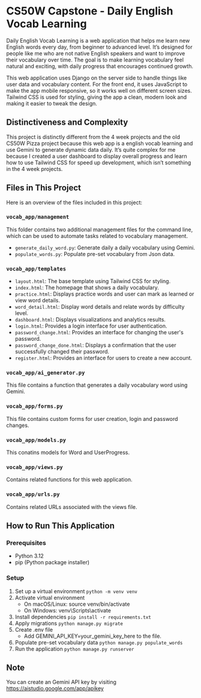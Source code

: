 # CS50W Capstone - Daily English Vocab Learning
Daily English Vocab Learning is a web application that helps me learn new English words every day, from beginner to advanced level. It’s designed for people like me who are not native English speakers and want to improve their vocabulary over time. The goal is to make learning vocabulary feel natural and exciting, with daily progress that encourages continued growth.

This web application uses Django on the server side to handle things like user data and vocabulary content. For the front end, it uses JavaScript to make the app mobile responsive, so it works well on different screen sizes. Tailwind CSS is used for styling, giving the app a clean, modern look and making it easier to tweak the design.

## Distinctiveness and Complexity
This project is distinctly different from the 4 week projects and the old CS50W Pizza project because this web app is a english vocab learning and use Gemini to generate dynamic data daily. It’s quite complex for me because I created a user dashboard to display overall progress and learn how to use Tailwind CSS for speed up development, which isn’t something in the 4 week projects.

## Files in This Project
Here is an overview of the files included in this project:
### `vocab_app/management`
This folder contains two additional management files for the command line, which can be used to automate tasks related to vocabulary management.
- `generate_daily_word.py`: Generate daily a daily vocabulary using Gemini.
- `populate_words.py`: Populate pre-set vocabulary from Json data.

### `vocab_app/templates`
- `layout.html`: The base template using Tailwind CSS for styling.
- `index.html`: The homepage that shows a daily vocabulary.
- `practice.html`: Displays practice words and user can mark as learned or view word details.
- `word_detail.html`: Display word details and relate words by difficulty level.
- `dashboard.html`: Displays visualizations and analytics results.
- `login.html`: Provides a login interface for user authentication.
- `password_change.html`: Provides an interface for changing the user's password.
- `password_change_done.html`: Displays a confirmation that the user successfully changed their password.
- `register.html`: Provides an interface for users to create a new account.

### `vocab_app/ai_generator.py`
This file contains a function that generates a daily vocabulary word using Gemini.

### `vocab_app/forms.py`
This file contains custom forms for user creation, login and password changes.

### `vocab_app/models.py`
This conatins models for Word and UserProgress.

### `vocab_app/views.py`
Contains related functions for this web application.

### `vocab_app/urls.py`
Contains related URLs associated with the views file.

## How to Run This Application
### Prerequisites
- Python 3.12
- pip (Python package installer)

### Setup
1. Set up a virtual environment `python -m venv venv`
2. Activate virtual environment
    - On macOS/Linux: source venv/bin/activate
    - On Windows: venv\Scripts\activate
3. Install dependencies  `pip install -r requirements.txt`
4. Apply migrations `python manage.py migrate`
5. Create .env file
    - Add GEMINI_API_KEY=your_gemini_key_here to the file.
6. Populate pre-set vocabulary data `python manage.py populate_words`
7. Run the application  `python manage.py runserver`

## Note
You can create an Gemini API key by visiting https://aistudio.google.com/app/apikey
